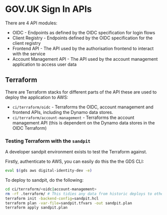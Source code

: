 # GOV.UK Sign In APIs

There are 4 API modules:

- OIDC - Endpoints as defined by the OIDC specification for login flows
- Client Registry - Endpoints defined by the OIDC specification for the client registry
- Frontend API - The API used by the authorisation frontend to interact with the service
- Account Management API - The API used by the account management application to access user data

## Terraform

There are Terraform stacks for different parts of the API these are used to deploy the application to AWS:

- `ci/terraform/oidc` - Terraforms the OIDC, account management and frontend APIs, including the Dynamo data stores.
- `ci/terraform/account-management` - Terraforms the account management API (this is dependent on the Dynamo data stores in the OIDC Terraform)

### Testing Terraform with the `sandpit`

A developer sandpit environment exists to test the Terraform against.

Firstly, authenticate to AWS, you can easily do this the the GDS CLI:

```bash
eval $(gds aws digital-identity-dev -e)
```

To deploy to sandpit, do the following:

```bash
cd ci/terraform/<oidc|account-management>
rm -rf .terraform/ # This tidies any data from historic deploys to other environments, e.g. localstack
terraform init -backend-config=sandpit.hcl
terraform plan -var-file=sandpit.tfvars -out sandpit.plan
terraform apply sandpit.plan
```
